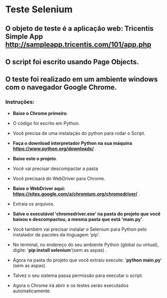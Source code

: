 # Teste Selenium

## O objeto de teste é a aplicação web: Tricentis Simple App http://sampleapp.tricentis.com/101/app.php

## O script foi escrito usando Page Objects.

## O teste foi realizado em um ambiente windows com o navegador Google Chrome. 


### Instruções:

* **Baixe o Chrome primeiro**.

* O código foi escrito em Python.

* Você precisa de uma instalação do python para rodar o Script. 

* **Faça o download interpretador Python na sua máquina https://www.python.org/downloads/** .

* **Baixe este o projeto**.

* Você vai precisar descompactar a pasta

* Você precisará do WebDriver para Chrome. 

* **Baixe o WebDriver aqui: https://sites.google.com/a/chromium.org/chromedriver/** .

* Extraia os arquivos.

* **Salve o executável 'chromedriver.exe' na pasta do projeto que você baixou e descompactou, a mesma pasta que está 'main.py'**.

* Você também vai precisar instalar o Selenium para Python pelo instalador de pacotes da linguagem 'pip'.

* No terminal, no endereço do seu ambiente Python (global ou virtual), digite: '__pip install selenium__'(sem as aspas) .

* Agora na pasta do projeto que você extraiu execute: '__python main.py__' (sem as aspas).

* Talvez o seu sistema passa permissão para executar o script.

* Agora o Chrome irá abrir e os testes serão executados automaticamente. 


